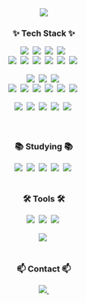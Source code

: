 <div align="center">
  <img src="https://capsule-render.vercel.app/api?type=soft&color=857770&height=300&section=header&text=HWT%20GitHub%20Page&fontSize=90&fontColor=f3eae8" />
</div>

<!--내용 부분-->
<h3 align="center">✨ Tech Stack ✨</h3>
<div align="center">
  <img src="https://img.shields.io/badge/html5-E34F26.svg?style=for-the-badge&logo=html5&logoColor=white" />&nbsp
  <img src="https://img.shields.io/badge/CSS3-1572B6.svg?style=for-the-badge&logo=CSS3&logoColor=white" />&nbsp
  <img src="https://img.shields.io/badge/javascript-F7DF1E.svg?style=for-the-badge&logo=javascript&logoColor=20232a" />&nbsp
  <img src="https://img.shields.io/badge/typescript-007ACC.svg?style=for-the-badge&logo=typescript&logoColor=white" />&nbsp
</div>


<div align='center'>
  <img src="https://img.shields.io/badge/react-20232a.svg?style=for-the-badge&logo=react&logoColor=61DAFB" />&nbsp
  <img src="https://img.shields.io/badge/Vue.js-20232a.svg?style=for-the-badge&logo=Vue.js&logoColor=4FC08D" />&nbsp
  <img src="https://img.shields.io/badge/Vite-646CFF.svg?style=for-the-badge&logo=Vite&logoColor=61DAFB" />&nbsp
  <img src="https://img.shields.io/badge/React%20Native-20232a.svg?style=for-the-badge&logo=React&logoColor=61DAFB" />&nbsp
  <img src="https://img.shields.io/badge/Next.js-000000.svg?style=for-the-badge&logo=Next.js&logoColor=61DAFB" />&nbsp
  <img src="https://img.shields.io/badge/Node.js-5FA04E.svg?style=for-the-badge&logo=Node.js&logoColor=61DAFB" />&nbsp
</div>

<br/>

<div align="center">
  <img src="https://img.shields.io/badge/CSS%20Modules-000000?style=for-the-badge&logo=CSS%Modules&logoColor=ffd35b" />&nbsp
  <img src="https://img.shields.io/badge/styled--components-DB7093?style=for-the-badge&logo=styled-components&logoColor=ffd35b" />&nbsp
  <img src="https://img.shields.io/badge/tailwindcss-1daabb.svg?style=for-the-badge&logo=tailwind-css&logoColor=white" />&nbsp
</div>

<div align='center'>
    <img src="https://img.shields.io/badge/State-20232a.svg?style=for-the-badge&logo=react&logoColor=61DAFB" />&nbsp
    <img src="https://img.shields.io/badge/Context%20API-20232a.svg?style=for-the-badge&logo=react&logoColor=61DAFB" />&nbsp
    <img src="https://img.shields.io/badge/Jotai-20232a.svg?style=for-the-badge&logo=react&logoColor=61DAFB" />&nbsp
    <img src="https://img.shields.io/badge/Zustand-20232a.svg?style=for-the-badge&logo=react&logoColor=61DAFB" />&nbsp
    <img src="https://img.shields.io/badge/Redux-764ABC.svg?style=for-the-badge&logo=Redux&logoColor=61DAFB" />&nbsp
    <img src="https://img.shields.io/badge/Recoil-3578E5.svg?style=for-the-badge&logo=Recoil&logoColor=61DAFB" />&nbsp
</div>

<br/>

<div align='center'>
    <img src="https://img.shields.io/badge/React%20Router-CA4245.svg?style=for-the-badge&logo=react%20Router&logoColor=61DAFB" />&nbsp
    <img src="https://img.shields.io/badge/React%20Query-FF4154.svg?style=for-the-badge&logo=react%20Query&logoColor=61DAFB" />&nbsp
    <img src="https://img.shields.io/badge/Testing%20Library-E33332.svg?style=for-the-badge&logo=Testing%20Library&logoColor=61DAFB" />&nbsp
    <img src="https://img.shields.io/badge/Vitest-6E9F18.svg?style=for-the-badge&logo=Vitest&logoColor=61DAFB" />&nbsp
    <img src="https://img.shields.io/badge/Jest-C21325.svg?style=for-the-badge&logo=Jest&logoColor=61DAFB" />&nbsp
</div>

<br>

<div align="center">
 
</div>

<br>

<h3 align="center">📚 Studying 📚</h3>
<div align="center">
  <img src="https://img.shields.io/badge/Python-3776AB?style=for-the-badge&logo=Python&logoColor=white" />&nbsp
  <img src="https://img.shields.io/badge/Django-092E20?style=for-the-badge&logo=Django&logoColor=white" />&nbsp
  <img src="https://img.shields.io/badge/Clean%20Code%20JS-F7DF1E?style=for-the-badge&logo=JavaScript&logoColor=white" />&nbsp
  <img src="https://img.shields.io/badge/Figma-F24E1E?style=for-the-badge&logo=Figma&logoColor=white" />&nbsp
  <img src="https://img.shields.io/badge/Vue.js-4FC08D?style=for-the-badge&logo=Vue.js&logoColor=white" />&nbsp
</div>

<br>

<h3 align="center">🛠 Tools 🛠</h3>
<div align="center">
  <img src="https://img.shields.io/badge/git-F05033.svg?style=for-the-badge&logo=git&logoColor=white" />&nbsp
  <img src="https://img.shields.io/badge/github-181717.svg?style=for-the-badge&logo=github&logoColor=white" />&nbsp
  <img src="https://img.shields.io/badge/Notion-F3F3F3.svg?style=for-the-badge&logo=notion&logoColor=black" />&nbsp
</div>

<br>

<div align="center">
  <img src="https://img.shields.io/badge/VSCode-2C2C32.svg?style=for-the-badge&logo=visual-studio-code&logoColor=22ABF3" />&nbsp
</div>

<br>

<h3 align="center">📫 Contact 📫</h3>
<div align="center">
  <a href="dnjsxoghd@naver.com">
    <img
      src="https://img.shields.io/badge/dnjsxoghd@naver.com-03C75A?style=for-the-badge&logo=Naver&logoColor=white"/>&nbsp
  </a>
</div>
